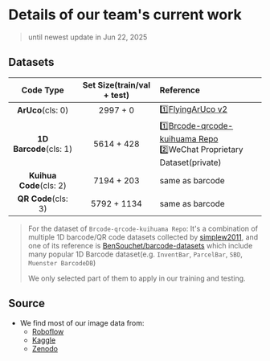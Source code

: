 # Details of our team's current work

> until newest update in Jun 22, 2025

## Datasets

|Code Type|Set Size(train/val + test)|Reference|
|:-:|:-:|:-|
|**ArUco**(cls: 0)|2997 + 0|:one:[FlyingArUco v2](https://zenodo.org/records/14053985)|
|**1D Barcode**(cls: 1)|5614 + 428|:one:[Brcode-qrcode-kuihuama Repo](https://github.com/simplew2011/barcode_qrcode_kuihuama)<br/>:two:WeChat Proprietary Dataset(private)|
|**Kuihua Code**(cls: 2)|7194 + 203|same as barcode|
|**QR Code**(cls: 3)|5792 + 1134|same as barcode|

> For the dataset of `Brcode-qrcode-kuihuama Repo`: It's a combination of multiple 1D barcode/QR code datasets collected by [simplew2011](https://github.com/simplew2011), and one of its reference is [BenSouchet/barcode-datasets](https://github.com/BenSouchet/barcode-datasets) which include many popular 1D Barcode dataset(e.g. `InventBar`, `ParcelBar`, `SBD`, `Muenster BarcodeDB`)
>
> We only selected part of them to apply in our training and testing.

## Source

- We find most of our image data from:
  - [Roboflow](https://roboflow.com/)
  - [Kaggle](https://www.kaggle.com/)
  - [Zenodo](https://zenodo.org/)


